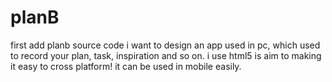 # planB
first add planb source code
i want to design an app used in pc, which used to record your plan, task, inspiration and so on.
i use html5 is aim to making it easy to cross platform! it can be used in mobile easily.
